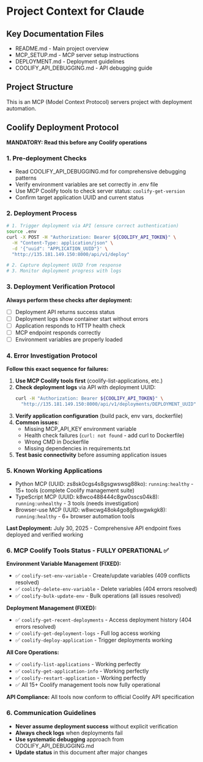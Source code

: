 # Project Context for Claude

## Key Documentation Files
- README.md - Main project overview
- MCP_SETUP.md - MCP server setup instructions  
- DEPLOYMENT.md - Deployment guidelines
- COOLIFY_API_DEBUGGING.md - API debugging guide

## Project Structure
This is an MCP (Model Context Protocol) servers project with deployment automation.

## Coolify Deployment Protocol

**MANDATORY: Read this before any Coolify operations**

### 1. Pre-deployment Checks
- Read COOLIFY_API_DEBUGGING.md for comprehensive debugging patterns
- Verify environment variables are set correctly in .env file
- Use MCP Coolify tools to check server status: `coolify-get-version`
- Confirm target application UUID and current status

### 2. Deployment Process
```bash
# 1. Trigger deployment via API (ensure correct authentication)
source .env
curl -X POST -H "Authorization: Bearer ${COOLIFY_API_TOKEN}" \
  -H "Content-Type: application/json" \
  -d '{"uuid": "APPLICATION_UUID"}' \
  "http://135.181.149.150:8000/api/v1/deploy"

# 2. Capture deployment UUID from response
# 3. Monitor deployment progress with logs
```

### 3. Deployment Verification Protocol
**Always perform these checks after deployment:**
- [ ] Deployment API returns success status  
- [ ] Deployment logs show container start without errors
- [ ] Application responds to HTTP health check
- [ ] MCP endpoint responds correctly
- [ ] Environment variables are properly loaded

### 4. Error Investigation Protocol  
**Follow this exact sequence for failures:**
1. **Use MCP Coolify tools first** (coolify-list-applications, etc.)
2. **Check deployment logs** via API with deployment UUID:
   ```bash
   curl -H "Authorization: Bearer ${COOLIFY_API_TOKEN}" \
     "http://135.181.149.150:8000/api/v1/deployments/DEPLOYMENT_UUID"
   ```
3. **Verify application configuration** (build pack, env vars, dockerfile)
4. **Common issues**: 
   - Missing MCP_API_KEY environment variable
   - Health check failures (`curl: not found` - add curl to Dockerfile)
   - Wrong CMD in Dockerfile
   - Missing dependencies in requirements.txt
5. **Test basic connectivity** before assuming application issues

### 5. Known Working Applications
- Python MCP (UUID: zs8sk0cgs4s8gsgwswsg88ko): `running:healthy` - 15+ tools (complete Coolify management suite)
- TypeScript MCP (UUID: k8wco488444c8gw0sscs04k8): `running:unhealthy` - 3 tools (needs investigation)
- Browser-use MCP (UUID: w8wcwg48ok4go8g8swgwkgk8): `running:healthy` - 6+ browser automation tools

**Last Deployment:** July 30, 2025 - Comprehensive API endpoint fixes deployed and verified working

### 6. MCP Coolify Tools Status - FULLY OPERATIONAL ✅

**Environment Variable Management (FIXED):**
- ✅ `coolify-set-env-variable` - Create/update variables (409 conflicts resolved)  
- ✅ `coolify-delete-env-variable` - Delete variables (404 errors resolved)
- ✅ `coolify-bulk-update-env` - Bulk operations (all issues resolved)

**Deployment Management (FIXED):**
- ✅ `coolify-get-recent-deployments` - Access deployment history (404 errors resolved)
- ✅ `coolify-get-deployment-logs` - Full log access working
- ✅ `coolify-deploy-application` - Trigger deployments working

**All Core Operations:**
- ✅ `coolify-list-applications` - Working perfectly
- ✅ `coolify-get-application-info` - Working perfectly  
- ✅ `coolify-restart-application` - Working perfectly
- ✅ All 15+ Coolify management tools now fully operational

**API Compliance:** All tools now conform to official Coolify API specification

### 6. Communication Guidelines
- **Never assume deployment success** without explicit verification
- **Always check logs** when deployments fail
- **Use systematic debugging** approach from COOLIFY_API_DEBUGGING.md
- **Update status** in this document after major changes